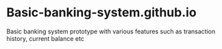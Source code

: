 # Basic-banking-system.github.io
Basic banking system prototype with various features such as transaction history, current balance etc
